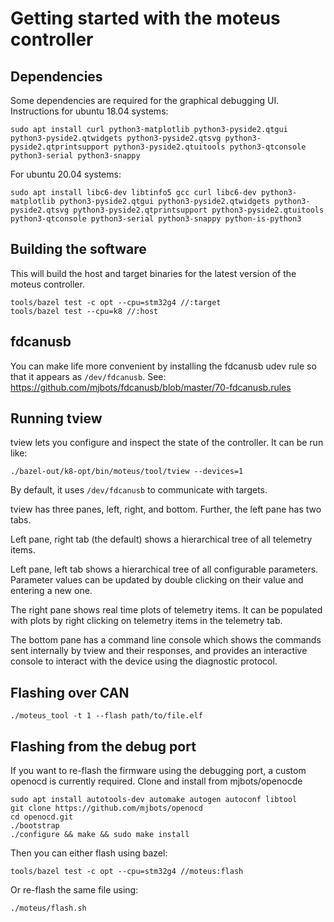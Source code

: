 # Getting started with the moteus controller #

## Dependencies ##

Some dependencies are required for the graphical debugging UI.  Instructions for ubuntu 18.04 systems:

```
sudo apt install curl python3-matplotlib python3-pyside2.qtgui python3-pyside2.qtwidgets python3-pyside2.qtsvg python3-pyside2.qtprintsupport python3-pyside2.qtuitools python3-qtconsole python3-serial python3-snappy
```

For ubuntu 20.04 systems:

```
sudo apt install libc6-dev libtinfo5 gcc curl libc6-dev python3-matplotlib python3-pyside2.qtgui python3-pyside2.qtwidgets python3-pyside2.qtsvg python3-pyside2.qtprintsupport python3-pyside2.qtuitools python3-qtconsole python3-serial python3-snappy python-is-python3
```

## Building the software ##

This will build the host and target binaries for the latest version of
the moteus controller.

```
tools/bazel test -c opt --cpu=stm32g4 //:target
tools/bazel test --cpu=k8 //:host
```

## fdcanusb ##

You can make life more convenient by installing the fdcanusb udev rule
so that it appears as `/dev/fdcanusb`.  See:
https://github.com/mjbots/fdcanusb/blob/master/70-fdcanusb.rules

## Running tview ##

tview lets you configure and inspect the state of the controller.  It
can be run like:

```
./bazel-out/k8-opt/bin/moteus/tool/tview --devices=1
```

By default, it uses `/dev/fdcanusb` to communicate with targets.

tview has three panes, left, right, and bottom.  Further, the left
pane has two tabs.

Left pane, right tab (the default) shows a hierarchical tree of all
telemetry items.

Left pane, left tab shows a hierarchical tree of all configurable
parameters.  Parameter values can be updated by double clicking on
their value and entering a new one.

The right pane shows real time plots of telemetry items.  It can be
populated with plots by right clicking on telemetry items in the
telemetry tab.

The bottom pane has a command line console which shows the commands
sent internally by tview and their responses, and provides an
interactive console to interact with the device using the diagnostic
protocol.

## Flashing over CAN ##

```
./moteus_tool -t 1 --flash path/to/file.elf
```

## Flashing from the debug port ##

If you want to re-flash the firmware using the debugging port, a custom openocd is currently required.  Clone and install from mjbots/openocde

```
sudo apt install autotools-dev automake autogen autoconf libtool
git clone https://github.com/mjbots/openocd
cd openocd.git
./bootstrap
./configure && make && sudo make install
```

Then you can either flash using bazel:

```
tools/bazel test -c opt --cpu=stm32g4 //moteus:flash
```

Or re-flash the same file using:

```
./moteus/flash.sh
```
